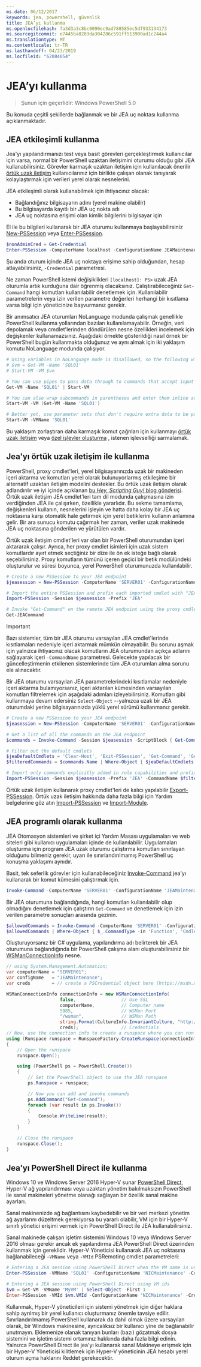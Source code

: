 ```yaml
---
ms.date: 06/12/2017
keywords: jea, powershell, güvenlik
title: JEA’yı kullanma
ms.openlocfilehash: fa3d3a3c8bc0090ec9ad788585ec5df933134173
ms.sourcegitcommit: e7445ba8203da304286c591ff513900ad1c244a4
ms.translationtype: MT
ms.contentlocale: tr-TR
ms.lasthandoff: 04/23/2019
ms.locfileid: "62084054"
---
```

# <a name="using-jea"></a>JEA’yı kullanma

> Şunun için geçerlidir: Windows PowerShell 5.0

Bu konuda çeşitli şekillerde bağlanmak ve bir JEA uç noktası kullanma açıklanmaktadır.

## <a name="using-jea-interactively"></a>JEA etkileşimli kullanma

Jea'yı yapılandırmanızı test veya basit görevleri gerçekleştirmek kullanıcılar için varsa, normal bir PowerShell uzaktan iletişimini oturumu olduğu gibi JEA kullanabilirsiniz.
Görevler karmaşık uzaktan iletişim için kullanılacak önerilir [örtük uzak iletişim](#using-jea-with-implicit-remoting) kullanıcılarınız için birlikte çalışan olanak tanıyarak kolaylaştırmak için verileri yerel olarak nesnelerini.

JEA etkileşimli olarak kullanabilmek için ihtiyacınız olacak:
- Bağlandığınız bilgisayarın adını (yerel makine olabilir)
- Bu bilgisayarda kayıtlı bir JEA uç nokta adı
- JEA uç noktasına erişimi olan kimlik bilgilerini bilgisayar için

El ile bu bilgileri kullanarak bir JEA oturumu kullanmaya başlayabilirsiniz [New-PSSession](https://msdn.microsoft.com/powershell/reference/5.1/microsoft.powershell.core/New-PSSession) veya [Enter-PSSession](https://msdn.microsoft.com/powershell/reference/5.1/microsoft.powershell.core/enter-pssession).

```powershell
$nonAdminCred = Get-Credential
Enter-PSSession -ComputerName localhost -ConfigurationName JEAMaintenance -Credential $nonAdminCred
```

Şu anda oturum içinde JEA uç noktaya erişime sahip olduğundan, hesap atlayabilirsiniz, `-Credential` parametresi.

Ne zaman PowerShell istemi değişiklikleri `[localhost]: PS>` uzak JEA oturumla artık kurduğuna dair öğrenmiş olacaksınız.
Çalıştırabileceğiniz `Get-Command` hangi komutları kullanılabilir denetlemek için.
Kullanılabilir parametrelerin veya izin verilen parametre değerleri herhangi bir kısıtlama varsa bilgi için yöneticinize başvurmanız gerekir.

Bir anımsatıcı JEA oturumları NoLanguage modunda çalışmak genellikle PowerShell kullanma yollarından bazıları kullanılamayabilir.
Örneğin, veri depolamak veya cmdlet'lerinden döndürülen nesne özellikleri incelemek için değişkenler kullanamazsınız.
Aşağıdaki örnekte gösterildiği nasıl örnek bir PowerShell bugün kullanmakta olduğunuz ve aynı almak için iki yaklaşım komutu NoLanguage modunda çalışıyor.

```powershell
# Using variables in NoLanguage mode is disallowed, so the following will not work
# $vm = Get-VM -Name 'SQL01'
# Start-VM -VM $vm

# You can use pipes to pass data through to commands that accept input from the pipeline
Get-VM -Name 'SQL01' | Start-VM

# You can also wrap subcommands in parentheses and enter them inline as arguments
Start-VM -VM (Get-VM -Name 'SQL01')

# Better yet, use parameter sets that don't require extra data to be passed in when possible
Start-VM -VMName 'SQL01'
```

Bu yaklaşım zorlaştıran daha karmaşık komut çağrıları için kullanmayı [örtük uzak iletişim](#using-jea-with-implicit-remoting) veya [özel işlevler oluşturma](role-capabilities.md#creating-custom-functions) , istenen işlevselliği sarmalamak.

## <a name="using-jea-with-implicit-remoting"></a>Jea'yı örtük uzak iletişim ile kullanma

PowerShell, proxy cmdlet'leri, yerel bilgisayarınızda uzak bir makineden içeri aktarma ve komutları yerel olarak bulunuyorlarmış etkileşime bir alternatif uzaktan iletişim modelini destekler.
Bu örtük uzak iletişim olarak adlandırılır ve iyi içinde açıklanan [bu *Hey, Scripting Guy!* blog gönderisi](https://blogs.technet.microsoft.com/heyscriptingguy/2013/09/08/remoting-the-implicit-way/).
Örtük uzak iletişim JEA cmdlet'leri tam dil modunda çalışmasına izin verdiğinden JEA ile çalışırken, özellikle yararlıdır.
Bu sekme tamamlama, değişkenleri kullanın, nesnelerini işleyin ve hatta daha kolay bir JEA uç noktasına karşı otomatik hale getirmek için yerel betiklerini kullanın anlamına gelir.
Bir ara sunucu komutu çağırmak her zaman, veriler uzak makinede JEA uç noktasına gönderilen ve yürütülen vardır.

Örtük uzak iletişim cmdlet'leri var olan bir PowerShell oturumundan içeri aktararak çalışır.
Ayrıca, her proxy cmdlet isimleri için uzak sistem komutlardır ayırt etmek seçtiğiniz bir dize ile ön ek isteğe bağlı olarak seçebilirsiniz.
Proxy komutların tümünü içeren geçici bir betik modülündeki oluşturulur ve süresi boyunca, yerel PowerShell oturumunuzda kullanılabilir.

```powershell
# Create a new PSSession to your JEA endpoint
$jeasession = New-PSSession -ComputerName 'SERVER01' -ConfigurationName 'JEAMaintenance'

# Import the entire PSSession and prefix each imported cmdlet with "JEA"
Import-PSSession -Session $jeasession -Prefix 'JEA'

# Invoke "Get-Command" on the remote JEA endpoint using the proxy cmdlet
Get-JEACommand
```

> [!IMPORTANT]
> Bazı sistemler, tüm bir JEA oturumu varsayılan JEA cmdlet'lerinde kısıtlamaları nedeniyle içeri aktarmak mümkün olmayabilir.
> Bu sorunu aşmak için yalnızca ihtiyacınız olacak komutların JEA oturumundan açıkça adlarını sağlayarak içeri `-CommandName` parametresi.
> Gelecekte yapılacak bir güncelleştirmenin etkilenen sistemlerinde tüm JEA oturumları alma sorunu ele alınacaktır.

Bir JEA oturumu varsayılan JEA parametrelerindeki kısıtlamalar nedeniyle içeri aktarma bulamıyorsanız, içeri aktarılan kümesinden varsayılan komutları filtrelemek için aşağıdaki adımları izleyebilirsiniz.
Komutları gibi kullanmaya devam edersiniz `Select-Object` --yalnızca uzak bir JEA oturumdaki yerine bilgisayarınızda yüklü yerel sürümü kullanmanız gerekir.

```powershell
# Create a new PSSession to your JEA endpoint
$jeasession = New-PSSession -ComputerName 'SERVER01' -ConfigurationName 'JEAMaintenance'

# Get a list of all the commands on the JEA endpoint
$commands = Invoke-Command -Session $jeasession -ScriptBlock { Get-Command }

# Filter out the default cmdlets
$jeaDefaultCmdlets = 'Clear-Host', 'Exit-PSSession', 'Get-Command', 'Get-FormatData', 'Get-Help', 'Measure-Object', 'Out-Default', 'Select-Object'
$filteredCommands = $commands.Name | Where-Object { $jeaDefaultCmdlets -notcontains $_ }

# Import only commands explicitly added in role capabilities and prefix each imported cmdlet with "JEA"
Import-PSSession -Session $jeasession -Prefix 'JEA' -CommandName $filteredCommands
```

Örtük uzak iletişim kullanarak proxy cmdlet'leri de kalıcı yapılabilir [Export-PSSession](https://msdn.microsoft.com/powershell/reference/5.1/microsoft.powershell.utility/Export-PSSession).
Örtük uzak iletişim hakkında daha fazla bilgi için Yardım belgelerine göz atın [Import-PSSession](https://msdn.microsoft.com/powershell/reference/5.1/microsoft.powershell.utility/import-pssession) ve [Import-Module](https://msdn.microsoft.com/powershell/reference/5.1/microsoft.powershell.core/import-module).

## <a name="using-jea-programmatically"></a>JEA programlı olarak kullanma

JEA Otomasyon sistemleri ve şirket içi Yardım Masası uygulamaları ve web siteleri gibi kullanıcı uygulamaları içinde de kullanılabilir.
Uygulamaları oluşturma için program JEA uzak oturumu çalıştırma komutları sınırlayan olduğunu bilmeniz gerekir, uyarı ile sınırlandırılmamış PowerShell uç konuşma yaklaşımı aynıdır.

Basit, tek seferlik görevler için kullanabileceğiniz [Invoke-Command](https://msdn.microsoft.com/powershell/reference/5.1/microsoft.powershell.core/invoke-command) jea'yı kullanarak bir komut kümesini çalıştırmak için.

```powershell
Invoke-Command -ComputerName 'SERVER01' -ConfigurationName 'JEAMaintenance' -ScriptBlock { Get-Process; Get-Service }
```

Bir JEA oturumuna bağlandığında, hangi komutları kullanılabilir olup olmadığını denetlemek için çalıştırın `Get-Command` ve denetlemek için izin verilen parametre sonuçları arasında gezinin.

```powershell
$allowedCommands = Invoke-Command -ComputerName 'SERVER01' -ConfigurationName 'JEAMaintenance' -ScriptBlock { Get-Command }
$allowedCommands | Where-Object { $_.CommandType -in 'Function', 'Cmdlet' } | Format-Table Name, Parameters
```

Oluşturuyorsanız bir C# uygulama, yapılandırma adı belirterek bir JEA oturumuna bağlandığında bir PowerShell çalışma alanı oluşturabilirsiniz bir [WSManConnectionInfo](https://msdn.microsoft.com/library/system.management.automation.runspaces.wsmanconnectioninfo(v=vs.85).aspx) nesne.

```csharp
// using System.Management.Automation;
var computerName = "SERVER01";
var configName   = "JEAMaintenance";
var creds        = // create a PSCredential object here (https://msdn.microsoft.com/library/system.management.automation.pscredential(v=vs.85).aspx)

WSManConnectionInfo connectionInfo = new WSManConnectionInfo(
                    false,                 // Use SSL
                    computerName,          // Computer name
                    5985,                  // WSMan Port
                    "/wsman",              // WSMan Path
                    string.Format(CultureInfo.InvariantCulture, "http://schemas.microsoft.com/powershell/{0}", configName),  // Connection URI with config name
                    creds);                // Credentials
// Now, use the connection info to create a runspace where you can run the commands
using (Runspace runspace = RunspaceFactory.CreateRunspace(connectionInfo))
{
    // Open the runspace
    runspace.Open();

    using (PowerShell ps = PowerShell.Create())
    {
        // Set the PowerShell object to use the JEA runspace
        ps.Runspace = runspace;

        // Now you can add and invoke commands
        ps.AddCommand("Get-Command");
        foreach (var result in ps.Invoke())
        {
            Console.WriteLine(result);
        }
    }

    // Close the runspace
    runspace.Close();
}
```

## <a name="using-jea-with-powershell-direct"></a>Jea'yı PowerShell Direct ile kullanma

Windows 10 ve Windows Server 2016 Hyper-V sunar [PowerShell Direct](https://msdn.microsoft.com/virtualization/hyperv_on_windows/user_guide/vmsession), Hyper-V ağ yapılandırması veya uzaktan yönetim bakılmaksızın PowerShell ile sanal makineleri yönetme olanağı sağlayan bir özellik sanal makine ayarları.

Sanal makinenizde ağ bağlantısını kaybedebilir ve bir veri merkezi yönetim ağ ayarlarını düzeltmek gerekiyorsa bu yararlı olabilir, VM için bir Hyper-V sınırlı yönetici erişimi vermek için PowerShell Direct ile JEA kullanabilirsiniz.

Sanal makinede çalışan işletim sistemini Windows 10 veya Windows Server 2016 olması gerekir ancak ek yapılandırma JEA PowerShell Direct üzerinden kullanmak için gereklidir.
Hyper-V Yöneticisi kullanarak JEA uç noktasına bağlanabileceği `-VMName` veya `-VMId` PSRemoting cmdlet parametreleri:

```powershell
# Entering a JEA session using PowerShell Direct when the VM name is unique
Enter-PSSession -VMName 'SQL01' -ConfigurationName 'NICMaintenance' -Credential 'localhost\JEAformyHoster'

# Entering a JEA session using PowerShell Direct using VM ids
$vm = Get-VM -VMName 'MyVM' | Select-Object -First 1
Enter-PSSession -VMId $vm.VMId -ConfigurationName 'NICMaintenance' -Credential 'localhost\JEAformyHoster'
```

Kullanmak, Hyper-V yöneticileri için sistemi yönetmek için diğer haklara sahip ayrılmış bir yerel kullanıcı oluşturmanız önemle tavsiye edilir.
Sınırlandırılmamış PowerShell kullanarak da dahil olmak üzere varsayılan olarak, bir Windows makinesine, ayrıcalıksız bir kullanıcı yine de bağlanabilir unutmayın.
Eklemenize olanak tanıyan bunları (bazı) gözatmak dosya sistemini ve işletim sistemi ortamınız hakkında daha fazla bilgi edinin.
Yalnızca PowerShell Direct ile jea'yı kullanarak sanal Makineye erişmek için bir Hyper-V Yöneticisi kilitlemek için Hyper-V yöneticinin JEA hesabı yerel oturum açma haklarını Reddet gerekecektir.
